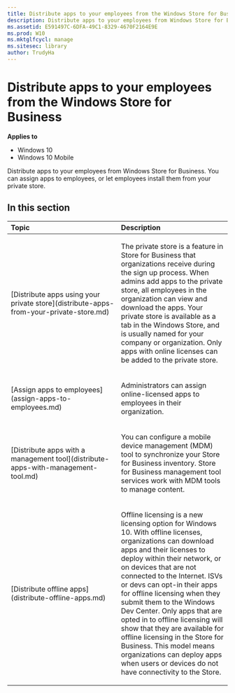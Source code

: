```yaml
---
title: Distribute apps to your employees from the Windows Store for Business (Windows 10)
description: Distribute apps to your employees from Windows Store for Business. You can assign apps to employees, or let employees install them from your private store.
ms.assetid: E591497C-6DFA-49C1-8329-4670F2164E9E
ms.prod: W10
ms.mktglfcycl: manage
ms.sitesec: library
author: TrudyHa
---
```


# Distribute apps to your employees from the Windows Store for Business


**Applies to**

-   Windows 10
-   Windows 10 Mobile

Distribute apps to your employees from Windows Store for Business. You can assign apps to employees, or let employees install them from your private store.

## In this section


<table>
<colgroup>
<col width="50%" />
<col width="50%" />
</colgroup>
<thead>
<tr class="header">
<th align="left">Topic</th>
<th align="left">Description</th>
</tr>
</thead>
<tbody>
<tr class="odd">
<td align="left"><p>[Distribute apps using your private store](distribute-apps-from-your-private-store.md)</p></td>
<td align="left"><p>The private store is a feature in Store for Business that organizations receive during the sign up process. When admins add apps to the private store, all employees in the organization can view and download the apps. Your private store is available as a tab in the Windows Store, and is usually named for your company or organization. Only apps with online licenses can be added to the private store.</p></td>
</tr>
<tr class="even">
<td align="left"><p>[Assign apps to employees](assign-apps-to-employees.md)</p></td>
<td align="left"><p>Administrators can assign online-licensed apps to employees in their organization.</p></td>
</tr>
<tr class="odd">
<td align="left"><p>[Distribute apps with a management tool](distribute-apps-with-management-tool.md)</p></td>
<td align="left"><p>You can configure a mobile device management (MDM) tool to synchronize your Store for Business inventory. Store for Business management tool services work with MDM tools to manage content.</p></td>
</tr>
<tr class="even">
<td align="left"><p>[Distribute offline apps](distribute-offline-apps.md)</p></td>
<td align="left"><p>Offline licensing is a new licensing option for Windows 10. With offline licenses, organizations can download apps and their licenses to deploy within their network, or on devices that are not connected to the Internet. ISVs or devs can opt-in their apps for offline licensing when they submit them to the Windows Dev Center. Only apps that are opted in to offline licensing will show that they are available for offline licensing in the Store for Business. This model means organizations can deploy apps when users or devices do not have connectivity to the Store.</p></td>
</tr>
</tbody>
</table>

 

 

 






